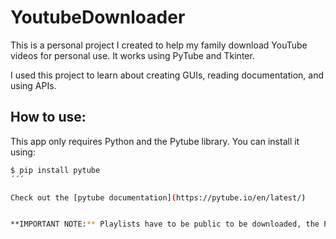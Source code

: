 # YoutubeDownloader

This is a personal project I created to help my family download YouTube videos for personal use. 
It works using PyTube and Tkinter. 

I used this project to learn about creating GUIs, reading documentation, and using APIs.

## How to use:

This app only requires Python and the Pytube library. You can install it using:

```bash
$ pip install pytube
´´´

Check out the [pytube documentation](https://pytube.io/en/latest/)


**IMPORTANT NOTE:** Playlists have to be public to be downloaded, the PyTube doesn't handle private playlists. 
